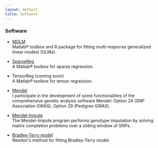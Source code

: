 ```yaml
---
layout: default
title: Software
---
```


### Software

* [MGLM](./softwares/mglm/)  
Matlab® toolbox and R package for fitting multi-response generalized linear modesl (GLMs).

* [SparseReg](./softwares/sparsereg/)  
A Matlab® toolbox for sparse regression.

* TensorReg (coming soon)  
A Matlab® toolbox for tensor regression.

* [Mendel](http://www.genetics.ucla.edu/software/)  
I participate in the development of some functionalities of the comprehensive genetic analysis software Mendel: Option 24 (SNP Association GWAS), Option 29 (Pedigree GWAS).

* [Mendel-Impute](http://www.genetics.ucla.edu/software/)    
The Mendel-Impute program performs genotype imputation by solving matrix completion problems over a sliding window of SNPs.

* [Bradley-Terry model](./softwares/bradleyterry/)  
Newton's method for fitting Bradley-Terry model.
